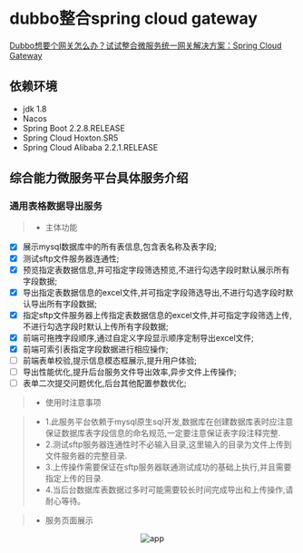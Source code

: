 #  dubbo整合spring cloud gateway
[Dubbo想要个网关怎么办？试试整合微服务统一网关解决方案：Spring Cloud Gateway](https://blog.liudongyang.top/zh/spring-boot-nacos/%E5%BE%AE%E6%9C%8D%E5%8A%A1%E7%BB%9F%E4%B8%80%E6%9C%8D%E5%8A%A1%E7%BD%91%E5%85%B3%E6%90%AD%E5%BB%BA.html)

## 依赖环境
* jdk 1.8
* Nacos
* Spring Boot 2.2.8.RELEASE
* Spring Cloud Hoxton.SR5
* Spring Cloud Alibaba 2.2.1.RELEASE

## 综合能力微服务平台具体服务介绍

### 通用表格数据导出服务

>* 主体功能

- [x] 展示mysql数据库中的所有表信息,包含表名称及表字段;
- [x] 测试sftp文件服务器连通性;
- [x] 预览指定表数据信息,并可指定字段筛选预览,不进行勾选字段时默认展示所有字段数据;
- [x] 导出指定表数据信息的excel文件,并可指定字段筛选导出,不进行勾选字段时默认导出所有字段数据;
- [x] 指定sftp文件服务器上传指定表数据信息的excel文件,并可指定字段筛选上传,不进行勾选字段时默认上传所有字段数据;
- [x] 前端可拖拽字段顺序,通过自定义字段显示顺序定制导出excel文件;
- [x] 前端可索引表指定字段数据进行相应操作;
- [ ] 前端表单校验,提示信息模态框展示,提升用户体验;
- [ ] 导出性能优化,提升后台服务文件导出效率,异步文件上传操作;
- [ ] 表单二次提交问题优化,后台其他配置参数优化;

>* 使用时注意事项
    
>* 1.此服务平台依赖于mysql原生sql开发,数据库在创建数据库表时应注意保证数据库表字段信息的命名规范,一定要注意保证表字段注释完整.
>* 2.测试sftp服务器连通性时不必输入目录,这里输入的目录为文件上传到文件服务器的完整目录.
>* 3.上传操作需要保证在sftp服务器联通测试成功的基础上执行,并且需要指定上传的目录.
>* 4.当后台数据库表数据过多时可能需要较长时间完成导出和上传操作,请耐心等待。

>* 服务页面展示

<p align="center"><img src="https://cdn.jsdelivr.net/gh/gitldy1013/dubboSpringCloud@main/docs/通用表格数据导出服务.jpg" alt="app"></p>
